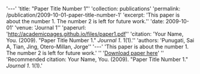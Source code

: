 '---'
'title: "Paper Title Number 1"'
'collection: publications'
'permalink: /publication/2009-10-01-paper-title-number-1'
'excerpt: 'This paper is about the number 1. The number 2 is left for future work.''
'date: 2009-10-01'
'venue: 'Journal 1''
'paperurl: 'http://academicpages.github.io/files/paper1.pdf''
'citation: 'Your Name, You. (2009). &quot;Paper Title Number 1.&quot; <i>Journal 1</i>. 1(1).''
'authors: 'Punugati, Sai A, Tian, Jing, Otero-Millan, Jorge''
'---'
'This paper is about the number 1. The number 2 is left for future work.'
''
'[Download paper here](http://academicpages.github.io/files/paper1.pdf)'
''
'Recommended citation: Your Name, You. (2009). "Paper Title Number 1." <i>Journal 1</i>. 1(1).'